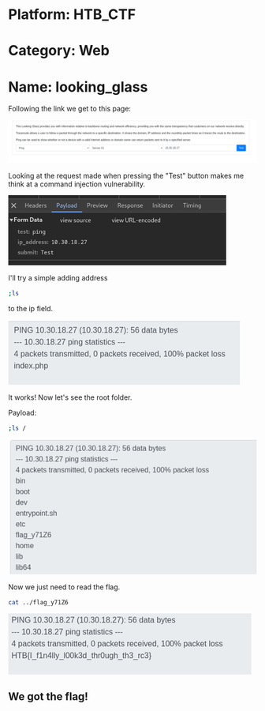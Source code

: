 # Platform: HTB_CTF
# Category: Web
# Name: looking_glass

Following the link we get to this page:

![pg](img1.png)

Looking at the request made when pressing the "Test" button makes me think at a command injection vulnerability.

![req](img2.png)

I'll try a simple adding address
```bash
;ls
```
to the ip field.

![rce](img3.png)

It works! Now let's see the root folder.

Payload:
```bash
;ls /
```

![ls](img4.png)

Now we just need to read the flag.

```bash
cat ../flag_y71Z6
```

![flag](img5.png)

## We got the flag!